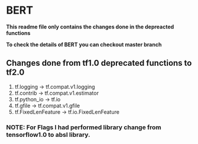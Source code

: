 # BERT

**This readme file only contains the changes done in the depreacted functions**

**To check the details of BERT you can checkout master branch**

## Changes done from tf1.0 deprecated functions to tf2.0
1. tf.logging -> tf.compat.v1.logging
2. tf.contrib -> tf.compat.v1.estimator
3. tf.python_io -> tf.io
4. tf.gfile -> tf.compat.v1.gfile
5. tf.FixedLenFeature -> tf.io.FixedLenFeature

### NOTE: For Flags I had performed library change from tensorflow1.0 to absl library.